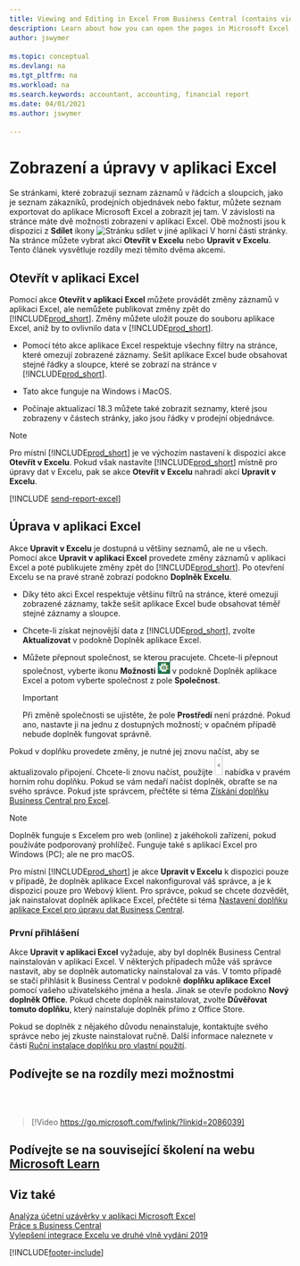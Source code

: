 ```yaml
---
title: Viewing and Editing in Excel From Business Central (contains video)
description: Learn about how you can open the pages in Microsoft Excel from Business Central for better data analysis.
author: jswymer

ms.topic: conceptual
ms.devlang: na
ms.tgt_pltfrm: na
ms.workload: na
ms.search.keywords: accountant, accounting, financial report
ms.date: 04/01/2021
ms.author: jswymer

---
```

# Zobrazení a úpravy v aplikaci Excel

Se stránkami, které zobrazují seznam záznamů v řádcích a sloupcích, jako je seznam zákazníků, prodejních objednávek nebo faktur, můžete seznam exportovat do aplikace Microsoft Excel a zobrazit jej tam. V závislosti na stránce máte dvě možnosti zobrazení v aplikaci Excel. Obě možnosti jsou k dispozici z **Sdílet** ikony ![Stránku sdílet v jiné aplikaci](media/share-icon.png) V horní části stránky. Na stránce můžete vybrat akci **Otevřít v Excelu** nebo **Upravit v Excelu**. Tento článek vysvětluje rozdíly mezi těmito dvěma akcemi.

## Otevřít v aplikaci Excel

Pomocí akce **Otevřít v aplikaci Excel** můžete provádět změny záznamů v aplikaci Excel, ale nemůžete publikovat změny zpět do [!INCLUDE[prod_short](includes/prod_short.md)]. Změny můžete uložit pouze do souboru aplikace Excel, aniž by to ovlivnilo data v [!INCLUDE[prod_short](includes/prod_short.md)].

- Pomocí této akce aplikace Excel respektuje všechny filtry na stránce, které omezují zobrazené záznamy. Sešit aplikace Excel bude obsahovat stejné řádky a sloupce, které se zobrazí na stránce v [!INCLUDE[prod_short](includes/prod_short.md)].

- Tato akce funguje na Windows i MacOS.

- Počínaje aktualizací 18.3 můžete také zobrazit seznamy, které jsou zobrazeny v částech stránky, jako jsou řádky v prodejní objednávce.

> [!NOTE]
> Pro místní [!INCLUDE[prod_short](includes/prod_short.md)] je ve výchozím nastavení k dispozici akce **Otevřít v Excelu**. Pokud však nastavíte [!INCLUDE[prod_short](includes/prod_short.md)] místně pro úpravy dat v Excelu, pak se akce **Otevřít v Excelu** nahradí akcí **Upravit v Excelu**.

[!INCLUDE [send-report-excel](includes/send-report-excel.md)]

## Úprava v aplikaci Excel

Akce **Upravit v Excelu** je dostupná u většiny seznamů, ale ne u všech. Pomocí akce **Upravit v aplikaci Excel** provedete změny záznamů v aplikaci Excel a poté publikujete změny zpět do [!INCLUDE[prod_short](includes/prod_short.md)]. Po otevření Excelu se na pravé straně zobrazí podokno **Doplněk Excelu**.

- Díky této akci Excel respektuje většinu filtrů na stránce, které omezují zobrazené záznamy, takže sešit aplikace Excel bude obsahovat téměř stejné záznamy a sloupce.

- Chcete-li získat nejnovější data z [!INCLUDE[prod_short](includes/prod_short.md)], zvolte **Aktualizovat** v podokně Doplněk aplikace Excel.

- Můžete přepnout společnost, se kterou pracujete. Chcete-li přepnout společnost, vyberte ikonu **Možnosti** ![možnosti doplňku aplikace Excel.](media/cogwheel.png " Možnosti doplňku aplikace Excel") v podokně Doplněk aplikace Excel a potom vyberte společnost z pole **Společnost**.

   > [!IMPORTANT]
   > Při změně společnosti se ujistěte, že pole **Prostředí** není prázdné. Pokud ano, nastavte ji na jednu z dostupných možností; v opačném případě nebude doplněk fungovat správně.

Pokud v doplňku provedete změny, je nutné jej znovu načíst, aby se aktualizovalo připojení. Chcete-li znovu načíst, použijte ![nabídku doplňku aplikace Excel](media/excel-addin-menu.png "nabídku doplňku aplikace Excel") nabídka v pravém horním rohu doplňku. Pokud se vám nedaří načíst doplněk, obraťte se na svého správce. Pokud jste správcem, přečtěte si téma [Získání doplňku Business Central pro Excel](admin-deploy-excel-addin.md).

> [!NOTE]
> Doplněk funguje s Excelem pro web (online) z jakéhokoli zařízení, pokud používáte podporovaný prohlížeč. Funguje také s aplikací Excel pro Windows (PC); ale ne pro macOS.
>
> Pro místní [!INCLUDE[prod_short](includes/prod_short.md)] je akce **Upravit v Excelu** k dispozici pouze v případě, že doplněk aplikace Excel nakonfiguroval váš správce, a je k dispozici pouze pro Webový klient. Pro správce, pokud se chcete dozvědět, jak nainstalovat doplněk aplikace Excel, přečtěte si téma [Nastavení doplňku aplikace Excel pro úpravu dat Business Central](/dynamics365/business-central/dev-itpro/administration/configuring-excel-addin).


<!-- Note for later: here we're immediately jumping to pretty advanced topics like changing company or reloading the addin. Fine to keep them for now. In the future, we will first need to explain in more detail the actual functionality of the addin, primarily these sub-sections:

Refreshing record data in Excel
Editing and publishing back to Business Central
Creating new records from Excel
Crafting your own editable Excel.
Point (4) is where it gets interesting for changing/specifying company, environment and other connection settings-->

### První přihlášení

Akce **Upravit v aplikaci Excel** vyžaduje, aby byl doplněk Business Central nainstalován v aplikaci Excel. V některých případech může váš správce nastavit, aby se doplněk automaticky nainstaloval za vás. V tomto případě se stačí přihlásit k Business Central v podokně **doplňku aplikace Excel** pomocí vašeho uživatelského jména a hesla. Jinak se otevře podokno **Nový doplněk Office**. Pokud chcete doplněk nainstalovat, zvolte **Důvěřovat tomuto doplňku**, který nainstaluje doplněk přímo z Office Store.

Pokud se doplněk z nějakého důvodu nenainstaluje, kontaktujte svého správce nebo jej zkuste nainstalovat ručně. Další informace naleznete v části [Ruční instalace doplňku pro vlastní použití](admin-deploy-excel-addin.md#install).

## Podívejte se na rozdíly mezi možnostmi
<br><br>

> [!Video https://go.microsoft.com/fwlink/?linkid=2086039]

## Podívejte se na související školení na webu [Microsoft Learn](/learn/modules/configure-powerbi-excel-dynamics-365-business-central/index)

## Viz také

[Analýza účetní uzávěrky v aplikaci Microsoft Excel](finance-analyze-excel.md)    
[Práce s Business Central](ui-work-product.md)    
[Vylepšení integrace Excelu ve druhé vlně vydání 2019](/dynamics365-release-plan/2019wave2/dynamics365-business-central/enhancements-excel-integration)  


[!INCLUDE[footer-include](includes/footer-banner.md)]